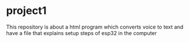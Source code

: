 # project1
This repository is about a html program which converts voice to text and have a file that explains setup steps of esp32 in the computer 
